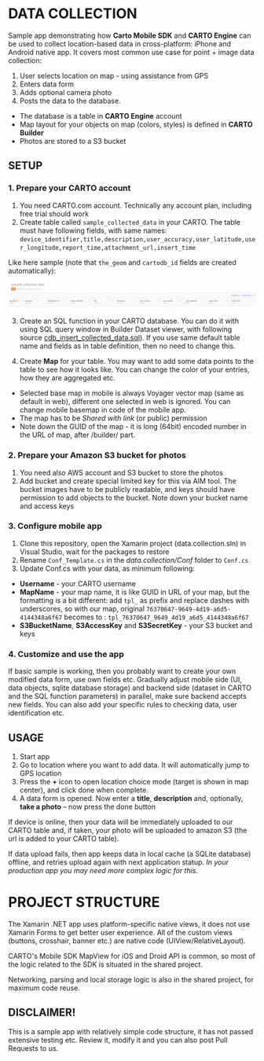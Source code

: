 # DATA COLLECTION

Sample app demonstrating how **Carto Mobile SDK** and **CARTO Engine** can be used to collect location-based data in cross-platform: iPhone and Android native app. It covers most common use case for point + image data collection:

1. User selects location on map - using assistance from GPS
2. Enters data form
3. Adds optional camera photo
4. Posts the data to the database.

* The database is a table in **CARTO Engine** account
* Map layout for your objects on map (colors, styles) is defined in **CARTO Builder**
* Photos are stored to a S3 bucket

## SETUP

### 1. Prepare your CARTO account

1. You need CARTO.com account. Technically any account plan, including free trial should work
2. Create table called `sample_collected_data` in your CARTO. The table must have following fields, with same names:
`device_identifier,title,description,user_accuracy,user_latitude,user_longitude,report_time,attachment_url,insert_time`

Like here sample (note that `the_geom` and `cartodb_id` fields are created automatically):

![New Dataset](images/new_table.png)

3. Create an SQL function in your CARTO database. You can do it with using SQL query window in Builder Dataset viewer, with following source [cdb_insert_collected_data.sql](cdb_insert_collected_data.sql)). If you use same default table name and fields as in table definition, then no need to change this.

4. Create **Map** for your table. You may want to add some data points to the table to see how it looks like. You can change the color of your entries, how they are aggregated etc. 

* Selected base map in mobile is always Voyager vector map (same as default in web), different one selected in web is ignored. You can change mobile basemap in code of the mobile app.
* The map has to be *Shared with link* (or public) permission
* Note down the GUID of the map - it is long (64bit) encoded number in the URL of map, after /builder/ part.

### 2. Prepare your Amazon S3 bucket for photos

1. You need also AWS account and S3 bucket to store the photos
2. Add bucket and create special limited key for this via AIM tool. The bucket images have to be publicly readable, and keys should have permission to add objects to the bucket. Note down your bucket name and access keys

### 3. Configure mobile app

1. Clone this repository, open the Xamarin project (data.collection.sln) in Visual Studio, wait for the packages to restore
2. Rename `Conf_Template.cs` in the *data.collection/Conf* folder to `Conf.cs` 
3. Update Conf.cs with your data, as minimum following: 

* **Username** - your CARTO username
* **MapName** - your map name, it is like GUID in URL of your map, but the formatting is a bit different: add `tpl_` as prefix and replace dashes with underscores, so with our map, original `76370647-9649-4d19-a6d5-4144348a6f67` becomes to : `tpl_76370647_9649_4d19_a6d5_4144348a6f67`
* **S3BucketName**, **S3AccessKey** and **S3SecretKey** - your S3 bucket and keys


### 4. Customize and use the app

If basic sample is working, then you probably want to create your own modified data form, use own fields etc. Gradually adjust mobile side (UI, data objects, sqlite database storage) and backend side (dataset in CARTO and the SQL function parameters) in parallel, make sure backend accepts new fields. You can also add your specific rules to checking data, user identification etc.

## USAGE

1. Start app
2. Go to location where you want to add data. It will automatically jump to GPS location
3. Press the **+** icon to open location choice mode (target is shown in map center), and click done when complete. 
4. A data form is opened. Now enter a **title**, **description** and, optionally, **take a photo** – now press the done button

If device is online, then your data will be immediately uploaded to our CARTO table and, if taken, your photo will be uploaded to amazon S3 (the url is added to your CARTO table).

If data upload fails, then app keeps data in local cache (a SQLite database) offline, and retries upload again with next application statup. *In your production app you may need more complex logic for this.*


# PROJECT STRUCTURE

The Xamarin .NET app uses platform-specific native views, it does not use Xamarin Forms to get better user experience. All of the custom views (buttons, crosshair, banner etc.) are native code (UIView/RelativeLayout).

CARTO's Mobile SDK MapView for iOS and Droid API is common, so most of the logic related to the SDK is situated in the shared project.

Networking, parsing and local storage logic is also in the shared project, for maximum code reuse.

## DISCLAIMER!

This is a sample app with relatively simple code structure, it has not passed extensive testing etc. Review it, modify it and you can also post Pull Requests to us.